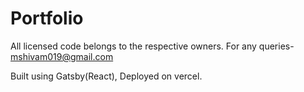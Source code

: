# Portfolio
 
All licensed code belongs to the respective owners. For any queries- mshivam019@gmail.com  

Built using Gatsby(React), Deployed on vercel.

